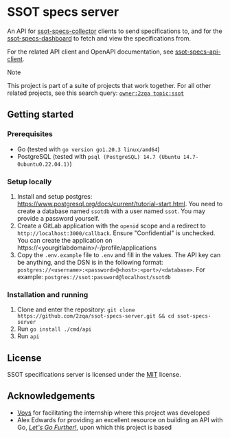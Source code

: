 # SSOT specs server

An API for [ssot-specs-collector](https://github.com/2zqa/ssot-specs-collector) clients to send specifications to, and for the [ssot-specs-dashboard](https://github.com/2zqa/ssot-specs-dashboard) to fetch and view the specifications from.

For the related API client and OpenAPI documentation, see [ssot-specs-api-client](https://github.com/2zqa/ssot-specs-api-client).

> [!NOTE]
> This project is part of a suite of projects that work together. For all other related projects, see this search query: [`owner:2zqa topic:ssot`](https://github.com/search?q=owner%3A2zqa+topic%3Assot&type=repositories)

## Getting started

### Prerequisites

- Go (tested with `go version go1.20.3 linux/amd64`)
- PostgreSQL (tested with `psql (PostgreSQL) 14.7 (Ubuntu 14.7-0ubuntu0.22.04.1)`)

### Setup locally

1. Install and setup postgres: https://www.postgresql.org/docs/current/tutorial-start.html. You need to create a database named `ssotdb` with a user named `ssot`. You may provide a password yourself.
2. Create a GitLab application with the `openid` scope and a redirect to `http://localhost:3000/callback`. Ensure "Confidential" is unchecked. You can create the application on https://\<yourgitlabdomain\>/-/profile/applications
3. Copy the `.env.example` file to `.env` and fill in the values. The API key can be anything, and the DSN is in the following format: `postgres://<username>:<password>@<host>:<port>/<database>`. For example: `postgres://ssot:password@localhost/ssotdb`

### Installation and running

1. Clone and enter the repository: `git clone https://github.com/2zqa/ssot-specs-server.git && cd ssot-specs-server`
2. Run `go install ./cmd/api`
3. Run `api`

## License

SSOT specifications server is licensed under the [MIT](LICENSE) license.

## Acknowledgements

- [Voys](https://www.voys.nl/) for facilitating the internship where this project was developed
- Alex Edwards for providing an excellent resource on building an API with Go, _[Let's Go Further!](https://lets-go-further.alexedwards.net)_, upon which this project is based
